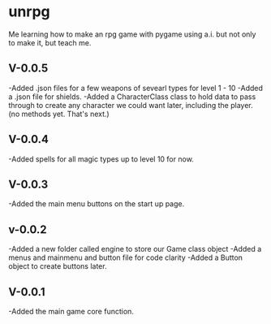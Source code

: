 # unrpg
Me learning how to make an rpg game with pygame using a.i. but not only to make it, but teach me.

V-0.0.5
---
-Added .json files for a few weapons of sevearl types for level 1 - 10
-Added a .json file for shields.
-Added a CharacterClass class to hold data to pass through to create any character we could want later, including the player. (no methods yet. That's next.)

V-0.0.4
---
-Added spells for all magic types up to level 10 for now.

V-0.0.3
---
-Added the main menu buttons on the start up page.

v-0.0.2
---
-Added a new folder called engine to store our Game class object
-Added a menus and mainmenu and button file for code clarity
-Added a Button object to create buttons later.

V-0.0.1
---
-Added the main game core function.